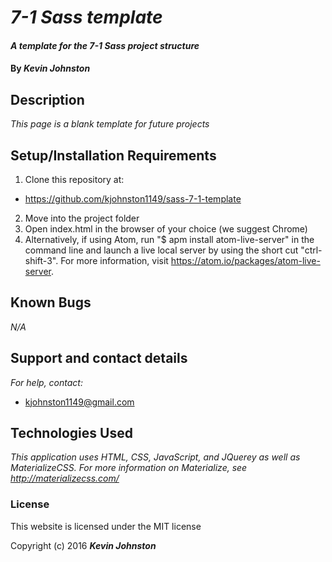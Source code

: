 # _7-1 Sass template_

#### _A template for the 7-1 Sass project structure_

#### By _**Kevin Johnston**_

## Description

_This page is a blank template for future projects_

## Setup/Installation Requirements

1. Clone this repository at:
  * https://github.com/kjohnston1149/sass-7-1-template
2. Move into the project folder
3. Open index.html in the browser of your choice (we suggest Chrome)
4. Alternatively, if using Atom, run "$ apm install atom-live-server" in the command line and launch a live local server by using the short cut "ctrl-shift-3".  For more information, visit https://atom.io/packages/atom-live-server.

## Known Bugs

_N/A_

## Support and contact details

_For help, contact:_
* [kjohnston1149@gmail.com](mailto:kjohnston1149@gmail.com)

## Technologies Used

_This application uses HTML, CSS, JavaScript, and JQuerey as well as MaterializeCSS.  For more information on Materialize, see http://materializecss.com/_

### License

This website is licensed under the MIT license

Copyright (c) 2016 **_Kevin Johnston_**

